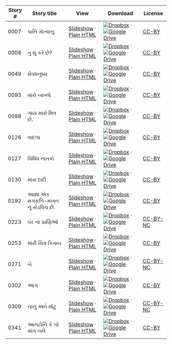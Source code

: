 Story # | Story title | View | Download | License
-------- | -----------  |:-------:| ---------------- | -------
0007 | પાનિ ગોત્વાનુ. | <a href="https://global-asp.github.io/stories/gu/0007_પાનિ-ગોત્વાનુ_slides.html" target="_blank">Slideshow</a> · [Plain HTML](https://global-asp.github.io/stories/gu/0007_પાનિ-ગોત્વાનુ.html) | [![Dropbox](https://cloud.githubusercontent.com/assets/9295750/10150606/3f5ae2dc-65f5-11e5-8f63-841c51cc1cde.png "Dropbox")](https://www.dropbox.com/s/mkjvoww0h3zotvc/gu.zip) · [![Google Drive](https://cloud.githubusercontent.com/assets/9295750/9473522/1d6fdde4-4b10-11e5-98f5-aa6c6b04a08e.png "Google Drive")](https://drive.google.com/open?id=0B59ZADK9EsbsSVhWRWVwdUdpaEE) | [CC-BY](https://creativecommons.org/licenses/by/3.0/)
0008 | તુ શુ કરે છે? | <a href="https://global-asp.github.io/stories/gu/0008_તુ-શુ-કરે-છે_slides.html" target="_blank">Slideshow</a> · [Plain HTML](https://global-asp.github.io/stories/gu/0008_તુ-શુ-કરે-છે.html) | [![Dropbox](https://cloud.githubusercontent.com/assets/9295750/10150606/3f5ae2dc-65f5-11e5-8f63-841c51cc1cde.png "Dropbox")](https://www.dropbox.com/s/mkjvoww0h3zotvc/gu.zip) · [![Google Drive](https://cloud.githubusercontent.com/assets/9295750/9473522/1d6fdde4-4b10-11e5-98f5-aa6c6b04a08e.png "Google Drive")](https://drive.google.com/open?id=0B59ZADK9EsbsSVhWRWVwdUdpaEE) | [CC-BY](https://creativecommons.org/licenses/by/3.0/)
0049 | મેઘધનુષ્ય | <a href="https://global-asp.github.io/stories/gu/0049_મેઘધનુષ્ય_slides.html" target="_blank">Slideshow</a> · [Plain HTML](https://global-asp.github.io/stories/gu/0049_મેઘધનુષ્ય.html) | [![Dropbox](https://cloud.githubusercontent.com/assets/9295750/10150606/3f5ae2dc-65f5-11e5-8f63-841c51cc1cde.png "Dropbox")](https://www.dropbox.com/s/mkjvoww0h3zotvc/gu.zip) · [![Google Drive](https://cloud.githubusercontent.com/assets/9295750/9473522/1d6fdde4-4b10-11e5-98f5-aa6c6b04a08e.png "Google Drive")](https://drive.google.com/open?id=0B59ZADK9EsbsSVhWRWVwdUdpaEE) | [CC-BY](https://creativecommons.org/licenses/by/3.0/)
0093 | મારો બાબ્લો | <a href="https://global-asp.github.io/stories/gu/0093_મારો-બાબ્લો_slides.html" target="_blank">Slideshow</a> · [Plain HTML](https://global-asp.github.io/stories/gu/0093_મારો-બાબ્લો.html) | [![Dropbox](https://cloud.githubusercontent.com/assets/9295750/10150606/3f5ae2dc-65f5-11e5-8f63-841c51cc1cde.png "Dropbox")](https://www.dropbox.com/s/mkjvoww0h3zotvc/gu.zip) · [![Google Drive](https://cloud.githubusercontent.com/assets/9295750/9473522/1d6fdde4-4b10-11e5-98f5-aa6c6b04a08e.png "Google Drive")](https://drive.google.com/open?id=0B59ZADK9EsbsSVhWRWVwdUdpaEE) | [CC-BY](https://creativecommons.org/licenses/by/3.0/)
0098 | ગાય મારો મિત્ર છે. | <a href="https://global-asp.github.io/stories/gu/0098_ગાય-મારો-મિત્ર-છે_slides.html" target="_blank">Slideshow</a> · [Plain HTML](https://global-asp.github.io/stories/gu/0098_ગાય-મારો-મિત્ર-છે.html) | [![Dropbox](https://cloud.githubusercontent.com/assets/9295750/10150606/3f5ae2dc-65f5-11e5-8f63-841c51cc1cde.png "Dropbox")](https://www.dropbox.com/s/mkjvoww0h3zotvc/gu.zip) · [![Google Drive](https://cloud.githubusercontent.com/assets/9295750/9473522/1d6fdde4-4b10-11e5-98f5-aa6c6b04a08e.png "Google Drive")](https://drive.google.com/open?id=0B59ZADK9EsbsSVhWRWVwdUdpaEE) | [CC-BY](https://creativecommons.org/licenses/by/3.0/)
0126 | વાદળા | <a href="https://global-asp.github.io/stories/gu/0126_વાદળા_slides.html" target="_blank">Slideshow</a> · [Plain HTML](https://global-asp.github.io/stories/gu/0126_વાદળા.html) | [![Dropbox](https://cloud.githubusercontent.com/assets/9295750/10150606/3f5ae2dc-65f5-11e5-8f63-841c51cc1cde.png "Dropbox")](https://www.dropbox.com/s/mkjvoww0h3zotvc/gu.zip) · [![Google Drive](https://cloud.githubusercontent.com/assets/9295750/9473522/1d6fdde4-4b10-11e5-98f5-aa6c6b04a08e.png "Google Drive")](https://drive.google.com/open?id=0B59ZADK9EsbsSVhWRWVwdUdpaEE) | [CC-BY](https://creativecommons.org/licenses/by/3.0/)
0127 | વિવિધ નાતકો | <a href="https://global-asp.github.io/stories/gu/0127_વિવિધ-નાતકો_slides.html" target="_blank">Slideshow</a> · [Plain HTML](https://global-asp.github.io/stories/gu/0127_વિવિધ-નાતકો.html) | [![Dropbox](https://cloud.githubusercontent.com/assets/9295750/10150606/3f5ae2dc-65f5-11e5-8f63-841c51cc1cde.png "Dropbox")](https://www.dropbox.com/s/mkjvoww0h3zotvc/gu.zip) · [![Google Drive](https://cloud.githubusercontent.com/assets/9295750/9473522/1d6fdde4-4b10-11e5-98f5-aa6c6b04a08e.png "Google Drive")](https://drive.google.com/open?id=0B59ZADK9EsbsSVhWRWVwdUdpaEE) | [CC-BY](https://creativecommons.org/licenses/by/3.0/)
0130 | મારા દાદી | <a href="https://global-asp.github.io/stories/gu/0130_મારા-દાદી_slides.html" target="_blank">Slideshow</a> · [Plain HTML](https://global-asp.github.io/stories/gu/0130_મારા-દાદી.html) | [![Dropbox](https://cloud.githubusercontent.com/assets/9295750/10150606/3f5ae2dc-65f5-11e5-8f63-841c51cc1cde.png "Dropbox")](https://www.dropbox.com/s/mkjvoww0h3zotvc/gu.zip) · [![Google Drive](https://cloud.githubusercontent.com/assets/9295750/9473522/1d6fdde4-4b10-11e5-98f5-aa6c6b04a08e.png "Google Drive")](https://drive.google.com/open?id=0B59ZADK9EsbsSVhWRWVwdUdpaEE) | [CC-BY](https://creativecommons.org/licenses/by/3.0/)
0192 | આશા એક મગફળિ-મખન નું સેંડવિચ છે. | <a href="https://global-asp.github.io/stories/gu/0192_આશા-એક-મગફળિ-મખન-નું-સેંડવિચ-છે_slides.html" target="_blank">Slideshow</a> · [Plain HTML](https://global-asp.github.io/stories/gu/0192_આશા-એક-મગફળિ-મખન-નું-સેંડવિચ-છે.html) | [![Dropbox](https://cloud.githubusercontent.com/assets/9295750/10150606/3f5ae2dc-65f5-11e5-8f63-841c51cc1cde.png "Dropbox")](https://www.dropbox.com/s/mkjvoww0h3zotvc/gu.zip) · [![Google Drive](https://cloud.githubusercontent.com/assets/9295750/9473522/1d6fdde4-4b10-11e5-98f5-aa6c6b04a08e.png "Google Drive")](https://drive.google.com/open?id=0B59ZADK9EsbsSVhWRWVwdUdpaEE) | [CC-BY](https://creativecommons.org/licenses/by/3.0/)
0223 | ઘર ના પ્રાણિઓ | <a href="https://global-asp.github.io/stories/gu/0223_ઘર-ના-પ્રાણિઓ_slides.html" target="_blank">Slideshow</a> · [Plain HTML](https://global-asp.github.io/stories/gu/0223_ઘર-ના-પ્રાણિઓ.html) | [![Dropbox](https://cloud.githubusercontent.com/assets/9295750/10150606/3f5ae2dc-65f5-11e5-8f63-841c51cc1cde.png "Dropbox")](https://www.dropbox.com/s/mkjvoww0h3zotvc/gu.zip) · [![Google Drive](https://cloud.githubusercontent.com/assets/9295750/9473522/1d6fdde4-4b10-11e5-98f5-aa6c6b04a08e.png "Google Drive")](https://drive.google.com/open?id=0B59ZADK9EsbsSVhWRWVwdUdpaEE) | [CC-BY-NC](http://creativecommons.org/licenses/by-nc/3.0/)
0253 | મારી ચિત્ર કિતાબ  | <a href="https://global-asp.github.io/stories/gu/0253_મારી-ચિત્ર-કિતાબ-_slides.html" target="_blank">Slideshow</a> · [Plain HTML](https://global-asp.github.io/stories/gu/0253_મારી-ચિત્ર-કિતાબ-.html) | [![Dropbox](https://cloud.githubusercontent.com/assets/9295750/10150606/3f5ae2dc-65f5-11e5-8f63-841c51cc1cde.png "Dropbox")](https://www.dropbox.com/s/mkjvoww0h3zotvc/gu.zip) · [![Google Drive](https://cloud.githubusercontent.com/assets/9295750/9473522/1d6fdde4-4b10-11e5-98f5-aa6c6b04a08e.png "Google Drive")](https://drive.google.com/open?id=0B59ZADK9EsbsSVhWRWVwdUdpaEE) | [CC-BY](https://creativecommons.org/licenses/by/3.0/)
0271 | બે | <a href="https://global-asp.github.io/stories/gu/0271_બે_slides.html" target="_blank">Slideshow</a> · [Plain HTML](https://global-asp.github.io/stories/gu/0271_બે.html) | [![Dropbox](https://cloud.githubusercontent.com/assets/9295750/10150606/3f5ae2dc-65f5-11e5-8f63-841c51cc1cde.png "Dropbox")](https://www.dropbox.com/s/mkjvoww0h3zotvc/gu.zip) · [![Google Drive](https://cloud.githubusercontent.com/assets/9295750/9473522/1d6fdde4-4b10-11e5-98f5-aa6c6b04a08e.png "Google Drive")](https://drive.google.com/open?id=0B59ZADK9EsbsSVhWRWVwdUdpaEE) | [CC-BY-NC](http://creativecommons.org/licenses/by-nc/3.0/)
0302 | આગ | <a href="https://global-asp.github.io/stories/gu/0302_આગ_slides.html" target="_blank">Slideshow</a> · [Plain HTML](https://global-asp.github.io/stories/gu/0302_આગ.html) | [![Dropbox](https://cloud.githubusercontent.com/assets/9295750/10150606/3f5ae2dc-65f5-11e5-8f63-841c51cc1cde.png "Dropbox")](https://www.dropbox.com/s/mkjvoww0h3zotvc/gu.zip) · [![Google Drive](https://cloud.githubusercontent.com/assets/9295750/9473522/1d6fdde4-4b10-11e5-98f5-aa6c6b04a08e.png "Google Drive")](https://drive.google.com/open?id=0B59ZADK9EsbsSVhWRWVwdUdpaEE) | [CC-BY](https://creativecommons.org/licenses/by/3.0/)
0309 | નાનુ અને મોટુ | <a href="https://global-asp.github.io/stories/gu/0309_નાનુ-અને-મોટુ_slides.html" target="_blank">Slideshow</a> · [Plain HTML](https://global-asp.github.io/stories/gu/0309_નાનુ-અને-મોટુ.html) | [![Dropbox](https://cloud.githubusercontent.com/assets/9295750/10150606/3f5ae2dc-65f5-11e5-8f63-841c51cc1cde.png "Dropbox")](https://www.dropbox.com/s/mkjvoww0h3zotvc/gu.zip) · [![Google Drive](https://cloud.githubusercontent.com/assets/9295750/9473522/1d6fdde4-4b10-11e5-98f5-aa6c6b04a08e.png "Google Drive")](https://drive.google.com/open?id=0B59ZADK9EsbsSVhWRWVwdUdpaEE) | [CC-BY-NC](http://creativecommons.org/licenses/by-nc/3.0/)
0341 | આનટોનિ કે બો માંગ બલે | <a href="https://global-asp.github.io/stories/gu/0341_આનટોનિ-કે-બો-માંગ-બલે_slides.html" target="_blank">Slideshow</a> · [Plain HTML](https://global-asp.github.io/stories/gu/0341_આનટોનિ-કે-બો-માંગ-બલે.html) | [![Dropbox](https://cloud.githubusercontent.com/assets/9295750/10150606/3f5ae2dc-65f5-11e5-8f63-841c51cc1cde.png "Dropbox")](https://www.dropbox.com/s/mkjvoww0h3zotvc/gu.zip) · [![Google Drive](https://cloud.githubusercontent.com/assets/9295750/9473522/1d6fdde4-4b10-11e5-98f5-aa6c6b04a08e.png "Google Drive")](https://drive.google.com/open?id=0B59ZADK9EsbsSVhWRWVwdUdpaEE) | [CC-BY](https://creativecommons.org/licenses/by/3.0/)

